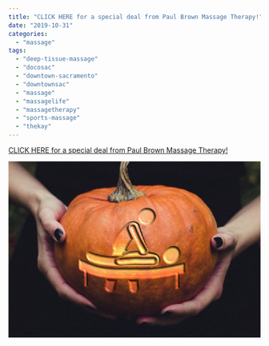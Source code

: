 ```yaml
---
title: "CLICK HERE for a special deal from Paul Brown Massage Therapy!"
date: "2019-10-31"
categories: 
  - "massage"
tags: 
  - "deep-tissue-massage"
  - "docosac"
  - "downtown-sacramento"
  - "downtownsac"
  - "massage"
  - "massagelife"
  - "massagetherapy"
  - "sports-massage"
  - "thekay"
---
```


[CLICK HERE for a special deal from Paul Brown Massage Therapy!](http://s.thegiftcardcafe.com/SzM3UM)

![](images/d8bdc49e0c7aabc8941ed843bb7e775e573d79b5.jpg)
